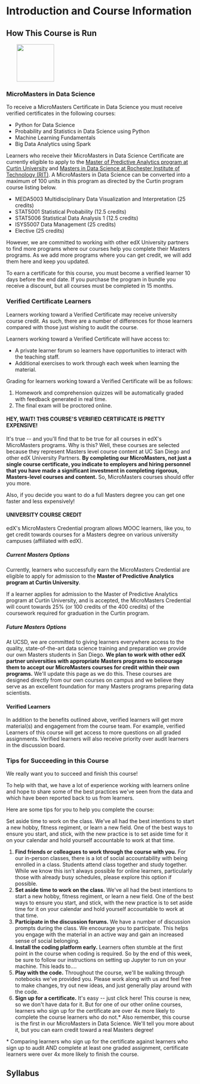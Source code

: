 
# Introduction and Course Information

## How This Course is Run

<a href="https://tinyurl.com/ycpolqsl" target="_BLANK">
  <img style="margin-left: 2em;" src="https://bit.ly/2JtB40Q" width=100/>
</a><br/>

### MicroMasters in Data Science

To receive a MicroMasters Certificate in Data Science you must receive verified certificates in the following courses:

+ Python for Data Science
+ Probability and Statistics in Data Science using Python
+ Machine Learning Fundamentals
+ Big Data Analytics using Spark

Learners who receive their MicroMasters in Data Science Certificate are currently eligible to apply to the [Master of Predictive Analytics program at Curtin University](https://tinyurl.com/yb2tbvmj) and [Masters in Data Science at Rochester Institute of Technology (RIT)](https://tinyurl.com/yd4te5cg).  A MicroMasters in Data Science can be converted into a maximum of 100 units in this program as directed by the Curtin program course listing below.

+ MEDA5003 Multidisciplinary Data Visualization and Interpretation (25 credits)
+ STAT5001 Statistical Probability (12.5 credits)
+ STAT5006 Statistical Data Analysis 1 (12.5 credits)
+ ISYS5007 Data Management (25 credits)
+ Elective (25 credits)

However, we are committed to working with other edX University partners to find more programs where our courses help you complete their Masters programs.  As we add more programs where you can get credit, we will add them here and keep you updated.

To earn a certificate for this course, you must become a verified learner 10 days before the end date. If you purchase the program in bundle you receive a discount, but all courses must be completed in 15 months. 


### Verified Certificate Learners

Learners working toward a Verified Certificate may receive university course credit.  As such, there are a number of differences for those learners compared with those just wishing to audit the course.

Learners working toward a Verified Certificate will have access to:

+ A private learner forum so learners have opportunities to interact with the teaching staff.
+ Additional exercises to work through each week when learning the material.

Grading for learners working toward a Verified Certificate will be as follows:

1. Homework and comprehension quizzes will be automatically graded with feedback generated in real time.
2. The final exam will be proctored online.


#### HEY, WAIT!  THIS COURSE'S VERIFIED CERTIFICATE IS PRETTY EXPENSIVE!

It's true -- and you'll find that to be true for all courses in edX's MicroMasters programs.  Why is this?  Well, these courses are selected because they represent Masters level course content at UC San Diego and other edX University Partners.  __By completing our MicroMasters, not just a single course certificate, you indicate to employers and hiring personnel that you have made a significant investment in completing rigorous, Masters-level courses and content.__   So, MicroMasters courses should offer you more.

Also, if you decide you want to do a full Masters degree you can get one faster and less expensively!


#### UNIVERSITY COURSE CREDIT

edX's MicroMasters Credential program allows MOOC learners, like you, to get credit towards courses for a Masters degree on various university campuses (affiliated with edX).  

##### Current Masters Options

Currently, learners who successfully earn the MicroMasters Credential are eligible to apply for admission to the __Master of Predictive Analytics program at Curtin University__.

If a learner applies for admission to the Master of Predictive Analytics program at Curtin University, and is accepted, the MicroMasters Credential will count towards 25% (or 100 credits of the 400 credits) of the coursework required for graduation in the Curtin program.

##### Future Masters Options

At UCSD, we are committed to giving learners everywhere access to the quality, state-of-the-art data science training and preparation we provide our own Masters students in San Diego.  __We plan to work with other edX partner universities with appropriate Masters programs to encourage them to accept our MicroMasters courses for credit within their own programs.__  We'll update this page as we do this. These courses are designed directly from our own courses on campus and we believe they serve as an excellent foundation for many Masters programs preparing data scientists.

#### Verified Learners

In addition to the benefits outlined above, verified learners will get more material(s) and engagement from the course team. For example, verified Learners of this course will get access to more questions on all graded assignments. Verified learners will also receive priority over audit learners in the discussion board.


### Tips for Succeeding in this Course

We really want you to succeed and finish this course!

To help with that, we have a lot of experience working with learners online and hope to share some of the best practices we've seen from the data and which have been reported back to us from learners. 

Here are some tips for you to help you complete the course:

Set aside time to work on the class.  We've all had the best intentions to start a new hobby, fitness regiment, or learn a new field.  One of the best ways to ensure you start, and stick, with the new practice is to set aside time for it on your calendar and hold yourself accountable to work at that time.

1. __Find friends or colleagues to work through the course with you.__  For our in-person classes, there is a lot of social accountability with being enrolled in a class.  Students attend class together and study together. While we know this isn't always possible for online learners, particularly those with already busy schedules, please explore this option if possible.
1. __Set aside time to work on the class.__  We've all had the best intentions to start a new hobby, fitness regiment, or learn a new field.  One of the best ways to ensure you start, and stick, with the new practice is to set aside time for it on your calendar and hold yourself accountable to work at that time.
1. __Participate in the discussion forums.__  We have a number of discussion prompts during the class.  We encourage you to participate.  This helps you engage with the material in an active way and gain an increased sense of social belonging.
1. __Install the coding platform early.__  Learners often stumble at the first point in the course when coding is required.  So by the end of this week, be sure to follow our instructions on setting up Jupyter to run on your machine. This leads to....
1. __Play with the code.__  Throughout the course, we'll be walking through notebooks we've provided you.  Please work along with us and feel free to make changes, try out new ideas, and just generally play around with the code.
1. __Sign up for a certificate.__  It's easy -- just click here! This course is new, so we don't have data for it.  But for one of our other online courses, learners who sign up for the certificate are over 4x more likely to complete the course learners who do not.*  Also remember, this course is the first in our MicroMasters in Data Science.  We'll tell you more about it, but you can earn credit toward a real Masters degree!

\* Comparing learners who sign up for the certificate against learners who sign up to audit AND complete at least one graded assignment, certificate learners were over 4x more likely to finish the course.


## Syllabus






